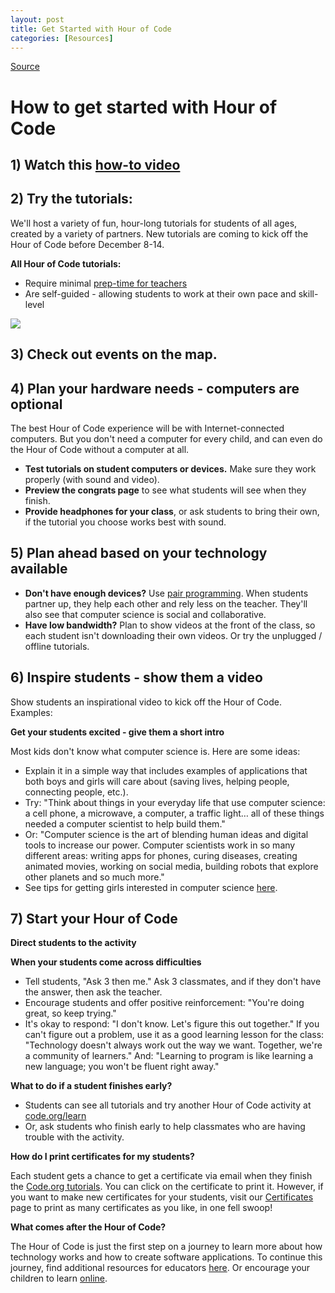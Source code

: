 ```yaml
---
layout: post
title: Get Started with Hour of Code
categories: [Resources]
---
```


[Source](http://hourofcode.com/au/resources/how-to "Permalink to How to teach one Hour of Code")

# How to get started with Hour of Code

## 1) Watch this [how-to video]()

## 2) Try the tutorials:

We'll host a variety of fun, hour-long tutorials for students of all ages, created by a variety of partners. New tutorials are coming to kick off the Hour of Code before December 8-14.

**All Hour of Code tutorials:**

* Require minimal [prep-time for teachers](/tutorials/teachers-notes/)
* Are self-guided - allowing students to work at their own pace and skill-level

![][1]

## 3) Check out events on the map.

## 4) Plan your hardware needs - computers are optional

The best Hour of Code experience will be with Internet-connected computers. But you don't need a computer for every child, and can even do the Hour of Code without a computer at all.

* **Test tutorials on student computers or devices.** Make sure they work properly (with sound and video).
* **Preview the congrats page** to see what students will see when they finish.
* **Provide headphones for your class**, or ask students to bring their own, if the tutorial you choose works best with sound.

## 5) Plan ahead based on your technology available

* **Don't have enough devices?** Use [pair programming][3]. When students partner up, they help each other and rely less on the teacher. They'll also see that computer science is social and collaborative.
* **Have low bandwidth?** Plan to show videos at the front of the class, so each student isn't downloading their own videos. Or try the unplugged / offline tutorials.

## 6) Inspire students - show them a video

Show students an inspirational video to kick off the Hour of Code. Examples:

**Get your students excited - give them a short intro**

Most kids don't know what computer science is. Here are some ideas:

* Explain it in a simple way that includes examples of applications that both boys and girls will care about (saving lives, helping people, connecting people, etc.).
* Try: "Think about things in your everyday life that use computer science: a cell phone, a microwave, a computer, a traffic light… all of these things needed a computer scientist to help build them."
* Or: "Computer science is the art of blending human ideas and digital tools to increase our power. Computer scientists work in so many different areas: writing apps for phones, curing diseases, creating animated movies, working on social media, building robots that explore other planets and so much more."
* See tips for getting girls interested in computer science [here][4].

## 7) Start your Hour of Code

**Direct students to the activity**

**When your students come across difficulties**

* Tell students, "Ask 3 then me." Ask 3 classmates, and if they don't have the answer, then ask the teacher.
* Encourage students and offer positive reinforcement: "You're doing great, so keep trying."
* It's okay to respond: "I don't know. Let's figure this out together." If you can't figure out a problem, use it as a good learning lesson for the class: "Technology doesn't always work out the way we want. Together, we're a community of learners." And: "Learning to program is like learning a new language; you won't be fluent right away."

**What to do if a student finishes early?**

* Students can see all tutorials and try another Hour of Code activity at [code.org/learn][5]
* Or, ask students who finish early to help classmates who are having trouble with the activity.

**How do I print certificates for my students?**

Each student gets a chance to get a certificate via email when they finish the [Code.org tutorials][6]. You can click on the certificate to print it. However, if you want to make new certificates for your students, visit our [Certificates][7] page to print as many certificates as you like, in one fell swoop!

**What comes after the Hour of Code?**

The Hour of Code is just the first step on a journey to learn more about how technology works and how to create software applications. To continue this journey, find additional resources for educators [here][8]. Or encourage your children to learn [online][9].

[1]: http://code.org/images/tutorials.png
[3]: http://www.ncwit.org/resources/pair-programming-box-power-collaborative-learning
[4]: http://code.org/girls
[5]: http://code.org/learn
[6]: http://studio.code.org
[7]: http://code.org/certificates
[8]: http://code.org/educate
[9]: http://code.org/learn/beyond
